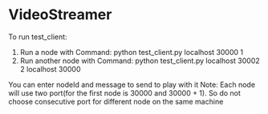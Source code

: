 VideoStreamer
=============

To run test_client:
1. Run a node with Command: python test_client.py localhost 30000 1
2. Run another node with Command: python test_client.py localhost 30002 2 localhost 30000

You can enter nodeId and message to send to play with it
Note: Each node will use two port(for the first node is 30000 and 30000 + 1). So do not choose consecutive port for different node on the same machine

